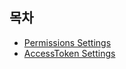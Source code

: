 ## 목차
- [Permissions Settings](Documentations/Permissions.md)
- [AccessToken Settings](Documentations/AccessTokenSettings.md)